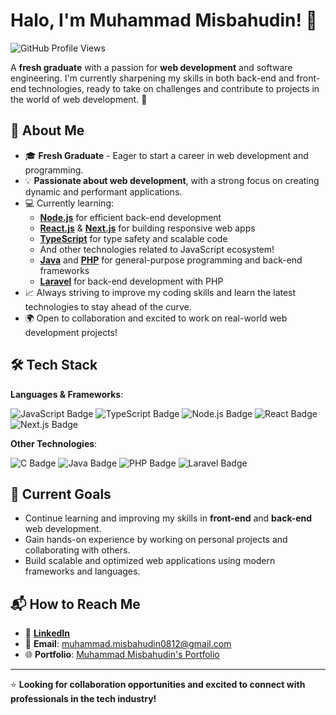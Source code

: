 # Halo, I'm **Muhammad Misbahudin**! 👋

![GitHub Profile Views](https://komarev.com/ghpvc/?username=username&color=blue)  

A **fresh graduate** with a passion for **web development** and software engineering. I'm currently sharpening my skills in both back-end and front-end technologies, ready to take on challenges and contribute to projects in the world of web development. 🌱

## 🚀 About Me
- 🎓 **Fresh Graduate** - Eager to start a career in web development and programming.
- 💡 **Passionate about web development**, with a strong focus on creating dynamic and performant applications.
- 💻 Currently learning:
  - **[Node.js](https://nodejs.org/)** for efficient back-end development  
  - **[React.js](https://reactjs.org/)** & **[Next.js](https://nextjs.org/)** for building responsive web apps
  - **[TypeScript](https://www.typescriptlang.org/)** for type safety and scalable code
  - And other technologies related to JavaScript ecosystem!
  - **[Java](https://www.java.com/en/)** and **[PHP](https://www.php.net/)** for general-purpose programming and back-end frameworks
  - **[Laravel](https://laravel.com/)** for back-end development with PHP
- 📈 Always striving to improve my coding skills and learn the latest technologies to stay ahead of the curve.
- 🌍 Open to collaboration and excited to work on real-world web development projects!

## 🛠️ Tech Stack
**Languages & Frameworks**:

![JavaScript Badge](https://img.shields.io/badge/JavaScript-F7DF1E?style=flat&logo=javascript&logoColor=black)
![TypeScript Badge](https://img.shields.io/badge/TypeScript-007ACC?style=flat&logo=typescript&logoColor=white)
![Node.js Badge](https://img.shields.io/badge/Node.js-339933?style=flat&logo=node.js&logoColor=white)
![React Badge](https://img.shields.io/badge/React-20232A?style=flat&logo=react&logoColor=61DAFB)
![Next.js Badge](https://img.shields.io/badge/Next.js-000000?style=flat&logo=next.js&logoColor=white)

**Other Technologies**:

![C Badge](https://img.shields.io/badge/C-00599C?style=flat&logo=c&logoColor=white)
![Java Badge](https://img.shields.io/badge/Java-007396?style=flat&logo=java&logoColor=white)
![PHP Badge](https://img.shields.io/badge/PHP-8993BE?style=flat&logo=php&logoColor=white)
![Laravel Badge](https://img.shields.io/badge/Laravel-FF2D20?style=flat&logo=laravel&logoColor=white)

## 🌱 Current Goals
- Continue learning and improving my skills in **front-end** and **back-end** web development.
- Gain hands-on experience by working on personal projects and collaborating with others.
- Build scalable and optimized web applications using modern frameworks and languages.

## 📬 How to Reach Me
- 💼 **[LinkedIn](https://www.linkedin.com/in/muhammad-misbahudin-0812gg)**  
- 📧 **Email**: [muhammad.misbahudin0812@gmail.com](mailto:muhammad.misbahudin0812@gmail.com)  
- 🌐 **Portfolio**: [Muhammad Misbahudin's Portfolio](https://muhammad-misbahudin-portfolio.netlify.app/)

---

⭐ **Looking for collaboration opportunities and excited to connect with professionals in the tech industry!**

